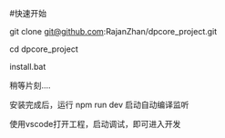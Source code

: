#快速开始

git clone git@github.com:RajanZhan/dpcore_project.git

cd dpcore_project

install.bat

稍等片刻....

安装完成后，运行 npm run dev 启动自动编译监听

使用vscode打开工程，启动调试，即可进入开发

